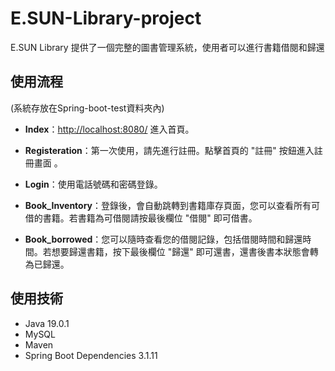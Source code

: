 # E.SUN-Library-project
E.SUN Library 提供了一個完整的圖書管理系統，使用者可以進行書籍借閱和歸還


## 使用流程
(系統存放在Spring-boot-test資料夾內)

* **Index**：[http://localhost:8080/](http://localhost:8080/) 進入首頁。

* **Registeration**：第一次使用，請先進行註冊。點擊首頁的 "註冊" 按鈕進入註冊畫面 。

* **Login**：使用電話號碼和密碼登錄。

* **Book_Inventory**：登錄後，會自動跳轉到書籍庫存頁面，您可以查看所有可借的書籍。若書籍為可借閱請按最後欄位 "借閱" 即可借書。

* **Book_borrowed**：您可以隨時查看您的借閱記錄，包括借閱時間和歸還時間。若想要歸還書籍，按下最後欄位 "歸還" 即可還書，還書後書本狀態會轉為已歸還。

## 使用技術
- Java 19.0.1
- MySQL
- Maven
- Spring Boot Dependencies 3.1.11
